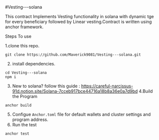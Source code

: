 #Vesting---solana

This contract Implements Vesting functionality in solana with dynamic tge for every beneficiary followed by Linear vesting.Contract is written using anchor framework.

Steps To use 

1.clone this repo.
```
git clone https://github.com/Maverick9081/Vesting---solana.git
```
2. install dependencies.
```
cd Vesting---solana
npm i
```
3. New to solana? follow this guide  :  https://careful-narcissus-91d.notion.site/Solana-7cceb917bce44716a18b8a36e0a7d9bd
4.Build the Program
```
anchor build
```
5. Configue `Anchor.toml` file for default wallets and cluster settings and program address.
6. Run the test
```
anchor test
```